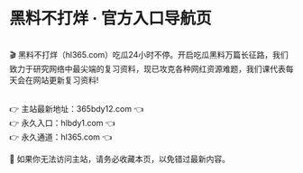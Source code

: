# 黑料不打烊 · 官方入口导航页
<br>🎬 黑料不打烊（hl365.com）吃瓜24小时不停。开启吃瓜黑料万篇长征路，我们致力于研究网络中最尖端的复习资料，现已攻克各种网红资源难题，我们课代表每天会在网站更新复习资料!

<br>👉 主站最新地址：365bdy12.com 👈
<br>👉 永久入口：hlbdy1.com 👈
<br>👉 永久通道：hl365.com 👈

📌 如果你无法访问主站，请务必收藏本页，以免错过最新内容。
